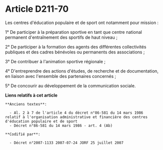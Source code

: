 # Article D211-70

Les centres d'éducation populaire et de sport ont notamment pour mission :

1° De participer à la préparation sportive en tant que centre national permanent d'entraînement des sportifs de haut niveau ;

2° De participer à la formation des agents des différentes collectivités publiques et des cadres bénévoles ou permanents des
associations ;

3° De contribuer à l'animation sportive régionale ;

4° D'entreprendre des actions d'études, de recherche et de documentation, en liaison avec l'ensemble des partenaires
concernés ;

5° De concourir au développement de la communication sociale.

**Liens relatifs à cet article**

	**Anciens textes**:

	  - Al. 2 à 7 de l'article 4 du décret n°86-581 du 14 mars 1986 relatif à l'organisation administrative et financière des centres d'éducation populaire et de sport
	  - Décret n°86-581 du 14 mars 1986 - art. 4 (Ab)

	**Codifié par**:

	  - Décret n°2007-1133 2007-07-24 JORF 25 juillet 2007
